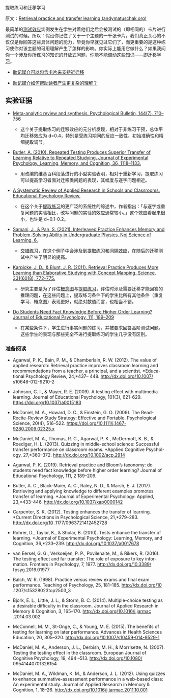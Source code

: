 提取练习和迁移学习

原文：[Retrieval practice and transfer learning (andymatuschak.org)](https://notes.andymatuschak.org/z2a8QGPfUmdLCVokLaegNzmaU6ehC58CUtYi)

最简单的[测试效应](https://notes.andymatuschak.org/z45mhbpabsigFceeSiRyDXZdvcRqvE2A1xMsn)实例发生在学生对着他们之后会被测试的（即相同的）卡片进行测试的时候。所以：假设你记住了关于一个主题的一千张卡片，我们真正关心的不仅仅是你回答这些具体问题的能力，毕竟你早就见过它们了，而更重要的是这种练习使你对该主题的可用理解产生了怎样的影响。你实际上能用它做什么？如果我问你一个涉及你所练习的知识的开放式问题，你能不能调动这些知识——即[迁移学习](https://notes.andymatuschak.org/z2hEyCHQpB6UV8z4mYvto7FJud4zWVqZqfxJZ)。

- [助记媒介可以包含卡片来支持近迁移](https://notes.andymatuschak.org/z6MSrv4m23Z41Gwic6ts3i7Hiy63hdNKH8MbZ)

- [助记媒介如何帮助读者产生更复杂的理解？](https://notes.andymatuschak.org/z7RgD27WGTZmhHEvEeYcZXAZQwPT8QZ6Ee8xQ)

## 实验证据

- [Meta-analytic review and synthesis. Psychological Bulletin, 144(7), 710–756](https://notes.andymatuschak.org/Pan%2C_S._C.%2C_%26_Rickard%2C_T._C._(2018)._Transfer_of_test-enhanced_learning)

  - 这个关于提取练习的迁移效应的元分析发现，相对于非练习干预，总体平均迁移效应为 d=0.4，特别是受练习期间的反应一致性、初始准确性和精细提取调节。

- [Butler, A. (2010). Repeated Testing Produces Superior Transfer of Learning Relative to Repeated Studying. Journal of Experimental Psychology. Learning, Memory, and Cognition, 36, 1118–1133.](https://notes.andymatuschak.org/zKhfH8c9tyT3e8sZzDSKZ3yMmLFjybUT1CA)

  - 用改编的维基百科段落进行的小型实验表明，相对于重新学习，提取练习可以提高学习者面对迁移类问题的表现，其幅度与逐字问题相近。

- [A Systematic Review of Applied Research in Schools and Classrooms. Educational Psychology Review.](https://notes.andymatuschak.org/Agarwal%2C_P._K.%2C_Nunes%2C_L._D.%2C_%26_Blunt%2C_J._R._(2021)._Retrieval_Practice_Consistently_Benefits_Student_Learning)

  - 在这个关于[提取练习](https://notes.andymatuschak.org/zFGWCfLsZMkwKPYG2F3k9mnpwWM9D6cEJXS)的更广泛的系统性的综述中，作者指出：「与逐字或重复问题的实验相比，改写问题的实验的效应通常较小。」这个效应看起来很小，也许是 d~0.1-0.2。

- [Samani, J., & Pan, S. (2021). Interleaved Practice Enhances Memory and Problem-Solving Ability in Undergraduate Physics. Npj Science of Learning, 6.](https://notes.andymatuschak.org/z2hbCUF8Lyt1eoAfR5cN74GNYKdUcJBdaK97)

  - [交错练习](https://notes.andymatuschak.org/zVBSmoZbMp7kpzoPEsEwbp2ZpH3W6wtfyAJ)，在这个例子中会涉及到[提取练习](https://notes.andymatuschak.org/zFGWCfLsZMkwKPYG2F3k9mnpwWM9D6cEJXS)和[间隔效应](https://notes.andymatuschak.org/z5oCe7JTrkYfmb6SHE4n5HxisE7PdwS6nmXEw)，在随后的迁移测试中产生了明显的提高。

- [Karpicke, J. D., & Blunt, J. R. (2011). Retrieval Practice Produces More Learning than Elaborative Studying with Concept Mapping. Science, 331(6018), 772–775.](https://notes.andymatuschak.org/z78CeJK6CpQWhzruLZZ8cVxeQ2WaHgzHNmHsq)

  - 研究主要是为了评估[概念图](https://notes.andymatuschak.org/z88WWcjQ3JXgNMd2eq9yeStASEfqJwE4dp5)与[提取练习](https://notes.andymatuschak.org/zFGWCfLsZMkwKPYG2F3k9mnpwWM9D6cEJXS)，评估时涉及需要迁移才能回答的推理问题，在这些问题上，提取练习条件下的学生比所有其他条件（重复学习、概念图）表现更好，就绝对数值而言，也相当不错。

- [Do Students Need Fact Knowledge Before Higher Order Learning? Journal of Educational Psychology, 111, 189–209](https://notes.andymatuschak.org/Agarwal%2C_P._(2019)._Retrieval_Practice_%26_Bloom%E2%80%99s_Taxonomy)

  - 在某些条件下，学生进行事实问题的练习，并被要求回答高阶测试问题。这些学生的表现与那些完全不进行提取练习的学生几乎没有区别。

### 准备阅读

- Agarwal, P. K., Bain, P. M., & Chamberlain, R. W. (2012). The value of applied research: Retrieval practice improves classroom learning and recommendations from a teacher, a principal, and a scientist. *Educa- tional Psychology Review, 24,*437– 448. http://dx.doi.org/10.1007/ s10648-012-9210-2

- Johnson, C. I., & Mayer, R. E. (2009). A testing effect with multimedia learning. Journal of Educational Psychology, 101(3), 621–629. https://doi.org/10.1037/a0015183

- McDaniel, M. A., Howard, D. C., & Einstein, G. O. (2009). The Read-Recite-Review Study Strategy: Effective and Portable. Psychological Science, 20(4), 516–522. https://doi.org/10.1111/j.1467-9280.2009.02325.x

- McDaniel, M. A., Thomas, R. C., Agarwal, P. K., McDermott, K. B., & Roediger, H. L. (2013). Quizzing in middle-school science: Successful transfer performance on classroom exams. *Applied Cognitive Psychol- ogy, 27,*360–372. http://dx.doi.org/10.1002/acp.2914

- Agarwal, P. K. (2019). Retrieval practice and Bloom’s taxonomy: do students need fact knowledge before higher order learning? Journal of Educational Psychology, 111, 2 189–209.

- Butler, A. C., Black-Maier, A. C., Raley, N. D., & Marsh, E. J. (2017). Retrieving and applying knowledge to different examples promotes transfer of learning. *Journal of Experimental Psychology: Applied, 23,*433–446. http://dx.doi.org/10.1037/xap0000142

- Carpenter, S. K. (2012). Testing enhances the transfer of learning. *Current Directions in Psychological Science, 21,*279–283. http://dx.doi.org/10 .1177/0963721412452728

- Rohrer, D., Taylor, K., & Sholar, B. (2010). Tests enhance the transfer of learning. *Journal of Experimental Psychology: Learning, Memory, and Cognition, 36,*233–239. http://dx.doi.org/10.1037/a0017678

- van Eersel, G. G., Verkoeijen, P. P., Povilenaite, M., & Rikers, R. (2016). The testing effect and far transfer: The role of exposure to key infor- mation. Frontiers in Psychology, 7, 1977. http://dx.doi.org/10.3389/ fpsyg.2016.01977

- Balch, W. R. (1998). Practice versus review exams and final exam performance. Teaching of Psychology, 25, 181–185. http://dx.doi.org/10 .1207/s15328023top2503_3

- Bjork, E. L., Little, J. L., & Storm, B. C. (2014). Multiple-choice testing as a desirable difficulty in the classroom. Journal of Applied Research in Memory & Cognition, 3, 165–170. http://dx.doi.org/10.1016/j.jarmac .2014.03.002

- McConnell, M. M., St-Onge, C., & Young, M. E. (2015). The benefits of testing for learning on later performance. Advances in Health Sciences Education, 20, 305–320. http://dx.doi.org/10.1007/s10459-014-9529-1

- McDaniel, M. A., Anderson, J. L., Derbish, M. H., & Morrisette, N. (2007). Testing the testing effect in the classroom. European Journal of Cognitive Psychology, 19, 494 –513. http://dx.doi.org/10.1080/ 09541440701326154

- McDaniel, M. A., Wildman, K. M., & Anderson, J. L. (2012). Using quizzes to enhance summative-assessment performance in a web-based class: An experimental study. Journal of Applied Research in Memory & Cognition, 1, 18–26. http://dx.doi.org/10.1016/j.jarmac.2011.10.001